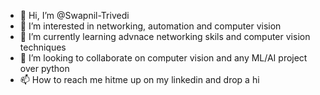 - 👋 Hi, I’m @Swapnil-Trivedi
- 👀 I’m interested in networking, automation and computer vision
- 🌱 I’m currently learning advnace networking skils and computer vision techniques 
- 💞️ I’m looking to collaborate on computer vision and any ML/AI project over python
- 📫 How to reach me hitme up on my linkedin and drop a hi

<!---
Swapnil-Trivedi/Swapnil-Trivedi is a ✨ special ✨ repository because its `README.md` (this file) appears on your GitHub profile.
You can click the Preview link to take a look at your changes.
--->
